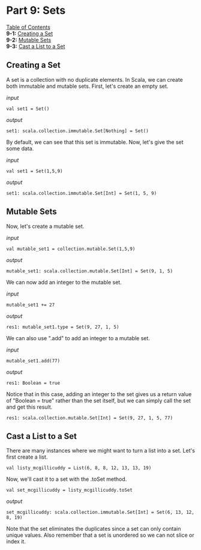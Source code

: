 # Part 9: Sets

[Table of Contents](https://github.com/hjhuney/An-Intro-to-Scala#table-of-contents)<br>
**9-1:** [Creating a Set](https://github.com/hjhuney/An-Intro-to-Scala/blob/master/Part-09-Sets.md#creating-a-set)<br>
**9-2:** [Mutable Sets](https://github.com/hjhuney/An-Intro-to-Scala/blob/master/Part-09-Sets.md#mutable-sets)<br>
**9-3:** [Cast a List to a Set](https://github.com/hjhuney/An-Intro-to-Scala/blob/master/Part-09-Sets.md#cast-a-list-to-a-set)<br>


## Creating a Set

A set is a collection with no duplicate elements. In Scala, we can create both immutable and mutable sets. First, let's create an empty set. 

*input*

```
val set1 = Set()
```

*output*

```
set1: scala.collection.immutable.Set[Nothing] = Set()
```

By default, we can see that this set is immutable. Now, let's give the set some data. 

*input*

```
val set1 = Set(1,5,9)
```

*output*

```
set1: scala.collection.immutable.Set[Int] = Set(1, 5, 9)
```

## Mutable Sets

Now, let's create a mutable set. 

*input*

```
val mutable_set1 = collection.mutable.Set(1,5,9)
```

*output*

```
mutable_set1: scala.collection.mutable.Set[Int] = Set(9, 1, 5)
```

We can now add an integer to the mutable set. 

*input*

```
mutable_set1 += 27
```

*output*

```
res1: mutable_set1.type = Set(9, 27, 1, 5)
```

We can also use ".add" to add an integer to a mutable set.

*input*

```
mutable_set1.add(77)
```

*output*

```
res1: Boolean = true
```

Notice that in this case, adding an integer to the set gives us a return value of "Boolean = true" rather than the set itself, but we can simply call the set and get this result. 

```
res1: scala.collection.mutable.Set[Int] = Set(9, 27, 1, 5, 77)
```

## Cast a List to a Set

There are many instances where we might want to turn a list into a set. Let's first create a list. 

```
val listy_mcgillicuddy = List(6, 8, 8, 12, 13, 13, 19)
```

Now, we'll cast it to a set with the .toSet method. 

```
val set_mcgillicuddy = listy_mcgillicuddy.toSet
```

*output*

```
set_mcgillicuddy: scala.collection.immutable.Set[Int] = Set(6, 13, 12, 8, 19)
```

Note that the set eliminates the duplicates since a set can only contain unique values. Also remember that a set is unordered so we can not slice or index it.
